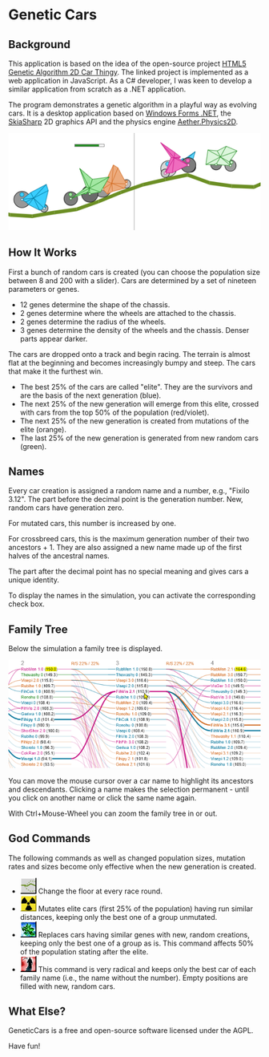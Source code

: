 # Genetic Cars

## Background

This application is based on the idea of the open-source project [HTML5 Genetic Algorithm 2D Car Thingy](https://rednuht.org/genetic_cars_2/).
The linked project is implemented as a web application in JavaScript. As a C# developer, I was keen to develop a similar application from scratch as a .NET application.

The program demonstrates a genetic algorithm in a playful way as evolving cars. It is a desktop application based on [Windows Forms .NET](https://learn.microsoft.com/en-us/dotnet/desktop/winforms/overview/?view=netdesktop-8.0), the [SkiaSharp](https://github.com/mono/SkiaSharp) 2D graphics API and the physics engine [Aether.Physics2D](https://nkast.github.io/Aether.Physics2D/).

![image](./Documentation/Simulation.png)

## How It Works
First a bunch of random cars is created (you can choose the population size between 8 and 200 with a slider).
Cars are determined by a set of nineteen parameters or genes.
- 12 genes determine the shape of the chassis.
- 2 genes determine where the wheels are attached to the chassis.
- 2 genes determine the radius of the wheels.
- 3 genes determine the density of the wheels and the chassis. Denser parts appear darker.

The cars are dropped onto a track and begin racing. The terrain is almost flat at the beginning and becomes increasingly bumpy and steep.
The cars that make it the furthest win.

- The best 25% of the cars are called "elite". They are the survivors and are the basis of the next generation (blue).
- The next 25% of the new generation will emerge from this elite, crossed with cars from the top 50% of the population (red/violet).
- The next 25% of the new generation is created from mutations of the elite (orange).
- The last 25% of the new generation is generated from new random cars (green).

## Names
Every car creation is assigned a random name and a number, e.g., "Fixilo 3.12". The part before the decimal point is the generation number.
New, random cars have generation zero.

For mutated cars, this number is increased by one.

For crossbreed cars, this is the maximum generation number of their two ancestors + 1.
They are also assigned a new name made up of the first halves of the ancestral names.

The part after the decimal point has no special meaning and gives cars a unique identity.

To display the names in the simulation, you can activate the corresponding check box.

## Family Tree
Below the simulation a family tree is displayed.

![image](./Documentation/FamilyTree.png)

You can move the mouse cursor over a car name to highlight its ancestors and descendants. Clicking a name makes the selection permanent - until you click on another name or click the same name again.

With Ctrl+Mouse-Wheel you can zoom the family tree in or out.

## God Commands
The following commands as well as changed population sizes, mutation rates and sizes become only effective when the new generation is created.

- ![image](./Documentation/ChangeFloorUp32.png) Change the floor at every race round.
- ![image](./Documentation/RadioactiveUp32.png) Mutates elite cars (first 25% of the population) having run similar distances, keeping only the best one of a group unmutated.
- ![image](./Documentation/Kryptonite32Up.png) Replaces cars having similar genes with new, random creations, keeping only the best one of a group as is. This command affects 50% of the population stating after the elite.
- ![image](./Documentation/DeathUp32.png) This command is very radical and keeps only the best car of each family name (i.e., the name without the number). Empty positions are filled with new, random cars.

## What Else?
 GeneticCars is a free and open-source software licensed under the AGPL.

 Have fun!
